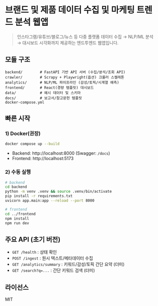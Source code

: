 
# 브랜드 및 제품 데이터 수집 및 마케팅 트렌드 분석 웹앱

> 인스타그램/유튜브/블로그/뉴스 등 다중 플랫폼 데이터 수집 → NLP/ML 분석 → 대시보드 시각화까지 제공하는 엔드투엔드 웹앱입니다.

## 모듈 구조
```
backend/        # FastAPI 기반 API 서버 (수집/분석/조회 API)
crawler/        # Scrapy + Playwright(옵션) 크롤러 스켈레톤
analytics/      # NLP/ML 파이프라인 (감성/토픽/시계열 예측)
frontend/       # React(경량 템플릿) 대시보드
data/           # 예시 데이터 및 스키마
docs/           # 보고서/참고문헌 템플릿
docker-compose.yml
```

## 빠른 시작
### 1) Docker(권장)
```bash
docker compose up --build
```
- Backend: http://localhost:8000 (Swagger: `/docs`)
- Frontend: http://localhost:5173

### 2) 수동 실행
```bash
# backend
cd backend
python -m venv .venv && source .venv/bin/activate
pip install -r requirements.txt
uvicorn app.main:app --reload --port 8000

# frontend
cd ../frontend
npm install
npm run dev
```

## 주요 API (초기 버전)
- `GET /health` : 상태 확인
- `POST /ingest` : 원시 텍스트/메타데이터 수집
- `GET /analytics/summary` : 키워드/감성/토픽 간단 요약 (더미)
- `GET /search?q=...` : 간단 키워드 검색 (더미)

## 라이선스
MIT
